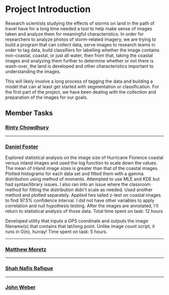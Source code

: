 # Project Introduction

Research scientists studying the effects of storms on land in the path of travel have for a long time needed a tool 
to help make sense of images taken and analyze them for meaningful characteristics. In order for researchers to analyze 
photos of storm-related imagery, we are trying to build a program that can collect data, serve images to research teams 
in order to tag data, build classifiers for labelling whether the image contains non-coastal, coastal, or just all 
water, then from that, taking the coastal images and analyzing them further to determine whether or not there is 
wash-over, the land is developed and other characteristics important to understanding the images.

This will likely involve a long process of tagging the data and building a model that can at least get started with 
segmentation or classification. For the first part of the project, we have been dealing with the collection and 
preparation of the images for our goals.

## Member Tasks

### [**Rinty Chowdhury**](https://github.com/rintychy)  

<!-- Insert tasks here -->

---

### [**Daniel Foster**](https://github.com/dlfosterbot)  

Explored statistical analysis on the image size of Hurricane Florence coastal versus inland images and used the log function to scale down the values. The mean of inland image sizes is greater than that of the coastal images. Plotted histograms for each data set and fitted them with a gamma distribution using method of moments. Attempted to use MLE and KDE but had syntax/library issues. I also ran into an issue where the classroom method for fitting the distribution didn't scale as needed. Used another method and plotted separately. Applied two tailed z-test on coastal images to find 97.5% confidence interval. I did not have other variables to apply correlation and null hypothesis testing. After the images are annotated, I'll return to statistical analysis of those data. 
Total time spent on task: 12 hours

Developed utility that inputs a GPS coordinate and outputs the image filename(s) that contains that lat/long point. Unlike image count script, it runs in O(n), hurray! Time spent on task: 5 hours.

---  

### [**Matthew Moretz**](https://github.com/Matmorcat)  

<!-- Insert tasks here -->

---

### [**Shah Nafis Rafique**](https://github.com/ShahNafisRafique)  

<!-- Insert tasks here -->

---

### [**John Weber**](https://github.com/JWeb56)  

<!-- Insert tasks here -->
